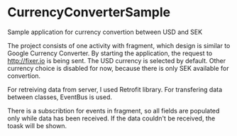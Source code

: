 # CurrencyConverterSample
Sample application for currency convertion between USD and SEK

The project consists of one activity with fragment, which design is similar to Google Currency Converter.
By starting the application, the request to http://fixer.io is being sent. The USD currency is selected by default.
Other currency choice is disabled for now, because there is only SEK available for convertion.

For retreiving data from server, I used Retrofit library. 
For transfering data between classes, EventBus is used.

There is a subscribtion for events in fragment, so all fields are populated only while data has been received.
If the data couldn't be received, the toask will be shown.

